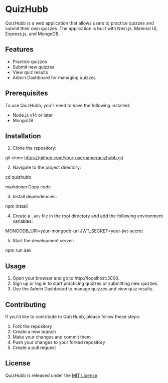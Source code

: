 # QuizHubb

QuizHubb is a web application that allows users to practice quizzes and submit their own quizzes. The application is built with Next.js, Material UI, Express.js, and MongoDB.

## Features

- Practice quizzes
- Submit new quizzes
- View quiz results
- Admin Dashboard for managing quizzes

## Prerequisites

To use QuizHubb, you'll need to have the following installed:

- Node.js v14 or later
- MongoDB

## Installation

1. Clone the repository:

git clone https://github.com/your-username/quizhubb.git



2. Navigate to the project directory:

cd quizhubb

markdown
Copy code

3. Install dependencies:

npm install


4. Create a `.env` file in the root directory and add the following environment variables:

MONGODB_URI=your-mongodb-uri
JWT_SECRET=your-jwt-secret


5. Start the development server:

npm run dev


## Usage

1. Open your browser and go to http://localhost:3000.
2. Sign up or log in to start practicing quizzes or submitting new quizzes.
3. Use the Admin Dashboard to manage quizzes and view quiz results.

## Contributing

If you'd like to contribute to QuizHubb, please follow these steps:

1. Fork the repository
2. Create a new branch
3. Make your changes and commit them
4. Push your changes to your forked repository
5. Create a pull request

## License

QuizHubb is released under the [MIT License](https://opensource.org/licenses/MIT).